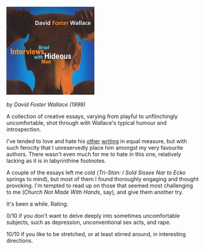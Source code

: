 <!--
.. title: Brief Interviews with Hideous Men
.. slug: brief-interviews-with-hideous-men
.. date: 2014-01-22 20:51:51-06:00
.. tags: Books,Fiction
.. link: 
.. description: 
.. type: text
-->


![brief-interviews-with-hideous-men](/files/2014/01/brief-interviews-with-hideous-men.jpg)

*by David Foster Wallace (1999)*

A collection of creative essays, varying from playful to unflinchingly
uncomfortable, shot through with Wallace's typical humour and
introspection.

I've tended to love and hate his [other](/infinite-jest)
[writing](/everything-and-more) in equal measure, but with such
ferocity that I unreservedly place him amongst my very favourite
authors. There wasn't even much for me to hate in this one, relatively
lacking as it is in labyrinthine footnotes.

A couple of the essays left me cold (*Tri-Stan: I Sold Sissee Nar to
Ecko* springs to mind), but most of them I found thoroughly engaging and
thought provoking. I'm tempted to read up on those that seemed most
challenging to me (*Church Not Made With Hands*, say), and give them
another try.

It's been a while. Rating:

0/10 if you don't want to delve deeply into sometimes uncomfortable
subjects, such as depression, unconventional sex acts, and rape.

10/10 if you like to be stretched, or at least stirred around, in
interesting directions.